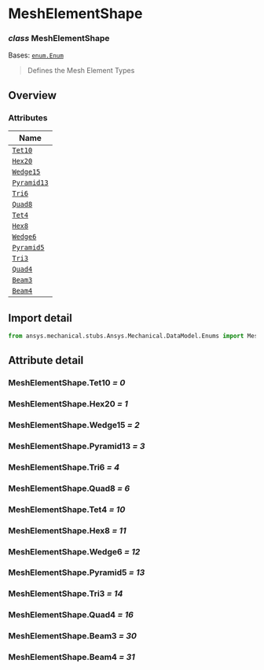 # MeshElementShape

<a id="MeshElementShape"></a>

### *class* MeshElementShape

Bases: [`enum.Enum`](https://docs.python.org/3/library/enum.html#enum.Enum)

> Defines the Mesh Element Types

> <!-- !! processed by numpydoc !! -->

<a id="overview"></a>

## Overview

### Attributes

| Name |
| -------------------------------------------- |
| [`Tet10`](#MeshElementShape.Tet10) |
| [`Hex20`](#MeshElementShape.Hex20) |
| [`Wedge15`](#MeshElementShape.Wedge15) |
| [`Pyramid13`](#MeshElementShape.Pyramid13) |
| [`Tri6`](#MeshElementShape.Tri6) |
| [`Quad8`](#MeshElementShape.Quad8) |
| [`Tet4`](#MeshElementShape.Tet4) |
| [`Hex8`](#MeshElementShape.Hex8) |
| [`Wedge6`](#MeshElementShape.Wedge6) |
| [`Pyramid5`](#MeshElementShape.Pyramid5) |
| [`Tri3`](#MeshElementShape.Tri3) |
| [`Quad4`](#MeshElementShape.Quad4) |
| [`Beam3`](#MeshElementShape.Beam3) |
| [`Beam4`](#MeshElementShape.Beam4) |

<a id="import-detail"></a>

## Import detail

```python
from ansys.mechanical.stubs.Ansys.Mechanical.DataModel.Enums import MeshElementShape
```

<a id="attribute-detail"></a>

## Attribute detail

<a id="MeshElementShape.Tet10"></a>

### MeshElementShape.Tet10 *= 0*

<a id="MeshElementShape.Hex20"></a>

### MeshElementShape.Hex20 *= 1*

<a id="MeshElementShape.Wedge15"></a>

### MeshElementShape.Wedge15 *= 2*

<a id="MeshElementShape.Pyramid13"></a>

### MeshElementShape.Pyramid13 *= 3*

<a id="MeshElementShape.Tri6"></a>

### MeshElementShape.Tri6 *= 4*

<a id="MeshElementShape.Quad8"></a>

### MeshElementShape.Quad8 *= 6*

<a id="MeshElementShape.Tet4"></a>

### MeshElementShape.Tet4 *= 10*

<a id="MeshElementShape.Hex8"></a>

### MeshElementShape.Hex8 *= 11*

<a id="MeshElementShape.Wedge6"></a>

### MeshElementShape.Wedge6 *= 12*

<a id="MeshElementShape.Pyramid5"></a>

### MeshElementShape.Pyramid5 *= 13*

<a id="MeshElementShape.Tri3"></a>

### MeshElementShape.Tri3 *= 14*

<a id="MeshElementShape.Quad4"></a>

### MeshElementShape.Quad4 *= 16*

<a id="MeshElementShape.Beam3"></a>

### MeshElementShape.Beam3 *= 30*

<a id="MeshElementShape.Beam4"></a>

### MeshElementShape.Beam4 *= 31*
